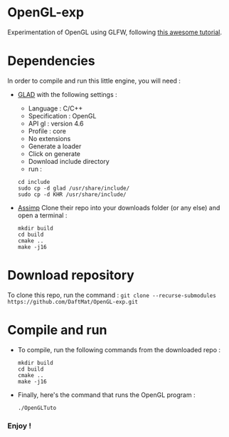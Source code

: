 # OpenGL-exp
Experimentation of OpenGL using GLFW, following [this awesome tutorial](https://learnopengl.com/ "learnopengl.com").

# Dependencies
In order to compile and run this little engine, you will need :
  * [GLAD](https://glad.dav1d.de/) with the following settings :
    * Language : C/C++
    * Specification : OpenGL
    * API gl : version 4.6
    * Profile : core
    * No extensions
    * Generate a loader
    * Click on generate
    * Download include directory
    * run :
     ```
     cd include
     sudo cp -d glad /usr/share/include/
     sudo cp -d KHR /usr/share/include/
     ```
    
  * [Assimp](https://github.com/assimp/assimp.git) Clone their repo into your downloads folder (or any else) and open a terminal :
    ```
    mkdir build
    cd build
    cmake ..
    make -j16
    ```

# Download repository
To clone this repo, run the command :
    ```
    git clone --recurse-submodules https://github.com/DaftMat/OpenGL-exp.git
    ```
    
# Compile and run
  * To compile, run the following commands from the downloaded repo :
    ```
    mkdir build
    cd build
    cmake ..
    make -j16
    ```
  * Finally, here's the command that runs the OpenGL program :
    ```
    ./OpenGLTuto
    ```
    
### Enjoy !
